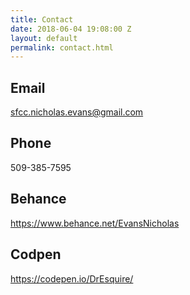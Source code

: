 ```yaml
---
title: Contact
date: 2018-06-04 19:08:00 Z
layout: default
permalink: contact.html
---
```


## Email
sfcc.nicholas.evans@gmail.com
## Phone
509-385-7595
## Behance
https://www.behance.net/EvansNicholas
## Codpen
https://codepen.io/DrEsquire/